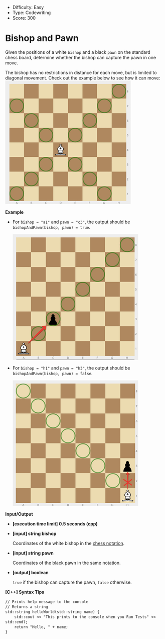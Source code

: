- Difficulty: Easy
- Type: Codewriting
- Score: 300

# Bishop and Pawn

Given the positions of a white `bishop` and a black `pawn` on the standard chess board, determine whether the bishop can capture the pawn in one move.

The bishop has no restrictions in distance for each move, but is limited to diagonal movement. Check out the example below to see how it can move:
![img](bishop.jpg)

**Example**

- For `bishop = "a1"` and `pawn = "c3"`, the output should be
  `bishopAndPawn(bishop, pawn) = true`.

  ![img](ex1.jpg)

- For `bishop = "h1"` and `pawn = "h3"`, the output should be
  `bishopAndPawn(bishop, pawn) = false`.

  ![img](ex2.jpg)

**Input/Output**

- **[execution time limit] 0.5 seconds (cpp)**

- **[input] string bishop**

  Coordinates of the white bishop in the [chess notation](keyword://chess-notation).

- **[input] string pawn**

  Coordinates of the black pawn in the same notation.

- **[output] boolean**

  `true` if the bishop can capture the pawn, `false` otherwise.

**[C++] Syntax Tips**

```
// Prints help message to the console
// Returns a string
std::string helloWorld(std::string name) {
    std::cout << "This prints to the console when you Run Tests" << std::endl;
    return "Hello, " + name;
}
```

 
